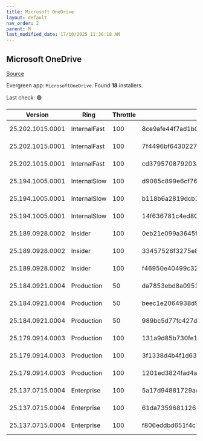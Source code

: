 ```yaml
---
title: Microsoft OneDrive
layout: default
nav_order: 2
parent: M
last_modified_date: 17/10/2025 11:36:18 AM
---
```


## Microsoft OneDrive

[Source](https://onedrive.live.com/)

Evergreen app: `MicrosoftOneDrive`. Found **18** installers.

Last check: 🟢

| Version          | Ring         | Throttle | Sha256                                                           | Architecture | Type | URI                                                                                                                                                                  |
| ---------------- | ------------ | -------- | ---------------------------------------------------------------- | ------------ | ---- | -------------------------------------------------------------------------------------------------------------------------------------------------------------------- |
| 25.202.1015.0001 | InternalFast | 100      | 8ce9afe44f7ad1b00eb5a836037deda450efe0704a269b59d3537f55eb855d81 | ARM64        | exe  | [https://oneclient.sfx.ms/Win/Installers/25.202.1015.0001/arm64/OneDriveSetup.exe](https://oneclient.sfx.ms/Win/Installers/25.202.1015.0001/arm64/OneDriveSetup.exe) |
| 25.202.1015.0001 | InternalFast | 100      | 7f4496bf643022758be44e7ef4184bfc1a81c3b10e3591319563dbd9f1112dc1 | x64          | exe  | [https://oneclient.sfx.ms/Win/Installers/25.202.1015.0001/amd64/OneDriveSetup.exe](https://oneclient.sfx.ms/Win/Installers/25.202.1015.0001/amd64/OneDriveSetup.exe) |
| 25.202.1015.0001 | InternalFast | 100      | cd379570879203a1e23199505da940bf829c3bac0833c7a1281ab22ad88670e3 | x86          | exe  | [https://oneclient.sfx.ms/Win/Installers/25.202.1015.0001/OneDriveSetup.exe](https://oneclient.sfx.ms/Win/Installers/25.202.1015.0001/OneDriveSetup.exe)             |
| 25.194.1005.0001 | InternalSlow | 100      | d9085c899e6cf76206c47c6bf7ee82522bc28a9be5079a68a404f4bceb0b746d | ARM64        | exe  | [https://oneclient.sfx.ms/Win/Installers/25.194.1005.0001/arm64/OneDriveSetup.exe](https://oneclient.sfx.ms/Win/Installers/25.194.1005.0001/arm64/OneDriveSetup.exe) |
| 25.194.1005.0001 | InternalSlow | 100      | b118b6a2819dcb1edb36fc617bf763ea7ba0e8062a37e7edf689bc7a1496188a | x64          | exe  | [https://oneclient.sfx.ms/Win/Installers/25.194.1005.0001/amd64/OneDriveSetup.exe](https://oneclient.sfx.ms/Win/Installers/25.194.1005.0001/amd64/OneDriveSetup.exe) |
| 25.194.1005.0001 | InternalSlow | 100      | 14f636781c4ed80fbed6f4917d8ed08572168b2938137418ebb794e43982fdbf | x86          | exe  | [https://oneclient.sfx.ms/Win/Installers/25.194.1005.0001/OneDriveSetup.exe](https://oneclient.sfx.ms/Win/Installers/25.194.1005.0001/OneDriveSetup.exe)             |
| 25.189.0928.0002 | Insider      | 100      | 0eb21e099a3645fccc1682e2bce75a7f00ae8fe3ae0249c7ef3c674090f9ddc8 | ARM64        | exe  | [https://oneclient.sfx.ms/Win/Installers/25.189.0928.0002/arm64/OneDriveSetup.exe](https://oneclient.sfx.ms/Win/Installers/25.189.0928.0002/arm64/OneDriveSetup.exe) |
| 25.189.0928.0002 | Insider      | 100      | 33457526f3275e838638342c106e875b987c5968c6fe0f60873f5556b29ca2ca | x64          | exe  | [https://oneclient.sfx.ms/Win/Installers/25.189.0928.0002/amd64/OneDriveSetup.exe](https://oneclient.sfx.ms/Win/Installers/25.189.0928.0002/amd64/OneDriveSetup.exe) |
| 25.189.0928.0002 | Insider      | 100      | f46950e40499c32295e6728e3745a3ac2b843454a0ac46e61356e8d19c9f13ad | x86          | exe  | [https://oneclient.sfx.ms/Win/Installers/25.189.0928.0002/OneDriveSetup.exe](https://oneclient.sfx.ms/Win/Installers/25.189.0928.0002/OneDriveSetup.exe)             |
| 25.184.0921.0004 | Production   | 50       | da7853ebd8a09518ed6d01bfe626f2fac8160a99fe8a6f9a800c0df4809a86fc | ARM64        | exe  | [https://oneclient.sfx.ms/Win/Installers/25.184.0921.0004/arm64/OneDriveSetup.exe](https://oneclient.sfx.ms/Win/Installers/25.184.0921.0004/arm64/OneDriveSetup.exe) |
| 25.184.0921.0004 | Production   | 50       | beec1e2064938d90cfc61cf410eb521ee943d69e950892a0e5f5a24343e52266 | x64          | exe  | [https://oneclient.sfx.ms/Win/Installers/25.184.0921.0004/amd64/OneDriveSetup.exe](https://oneclient.sfx.ms/Win/Installers/25.184.0921.0004/amd64/OneDriveSetup.exe) |
| 25.184.0921.0004 | Production   | 50       | 989bc5d77fc427d71bdbb946d27ee75a4d25b05b7c60b0a33ffa6d2338518faf | x86          | exe  | [https://oneclient.sfx.ms/Win/Installers/25.184.0921.0004/OneDriveSetup.exe](https://oneclient.sfx.ms/Win/Installers/25.184.0921.0004/OneDriveSetup.exe)             |
| 25.179.0914.0003 | Production   | 100      | 131a9d85b730fe1849a933b7fd93c1d0a04e713adf6b21acee5a8322291b88cc | ARM64        | exe  | [https://oneclient.sfx.ms/Win/Installers/25.179.0914.0003/arm64/OneDriveSetup.exe](https://oneclient.sfx.ms/Win/Installers/25.179.0914.0003/arm64/OneDriveSetup.exe) |
| 25.179.0914.0003 | Production   | 100      | 3f1338d4b4f1d63e47665767342879c101d1888e02f7ef2b65a47704210ab240 | x64          | exe  | [https://oneclient.sfx.ms/Win/Installers/25.179.0914.0003/amd64/OneDriveSetup.exe](https://oneclient.sfx.ms/Win/Installers/25.179.0914.0003/amd64/OneDriveSetup.exe) |
| 25.179.0914.0003 | Production   | 100      | 1201ed3824fad4a80865f4c0cc9bdcfe2e7b15fe8db0336e0ae9c69cd78b75e4 | x86          | exe  | [https://oneclient.sfx.ms/Win/Installers/25.179.0914.0003/OneDriveSetup.exe](https://oneclient.sfx.ms/Win/Installers/25.179.0914.0003/OneDriveSetup.exe)             |
| 25.137.0715.0004 | Enterprise   | 100      | 5a17d94881729ae3c663c7742a8de7fa4a2a61baca77be058cadc3e69991adbb | ARM64        | exe  | [https://oneclient.sfx.ms/Win/Installers/25.137.0715.0004/arm64/OneDriveSetup.exe](https://oneclient.sfx.ms/Win/Installers/25.137.0715.0004/arm64/OneDriveSetup.exe) |
| 25.137.0715.0004 | Enterprise   | 100      | 61da7359681126511bb125c34ea5e943532d187c794ea571d2a1c5ec8ad0acca | x64          | exe  | [https://oneclient.sfx.ms/Win/Installers/25.137.0715.0004/amd64/OneDriveSetup.exe](https://oneclient.sfx.ms/Win/Installers/25.137.0715.0004/amd64/OneDriveSetup.exe) |
| 25.137.0715.0004 | Enterprise   | 100      | f806eddbd651f4c792960ff63fb2f268afd08323950ee17d4df01ead8b875bec | x86          | exe  | [https://oneclient.sfx.ms/Win/Installers/25.137.0715.0004/OneDriveSetup.exe](https://oneclient.sfx.ms/Win/Installers/25.137.0715.0004/OneDriveSetup.exe)             |

